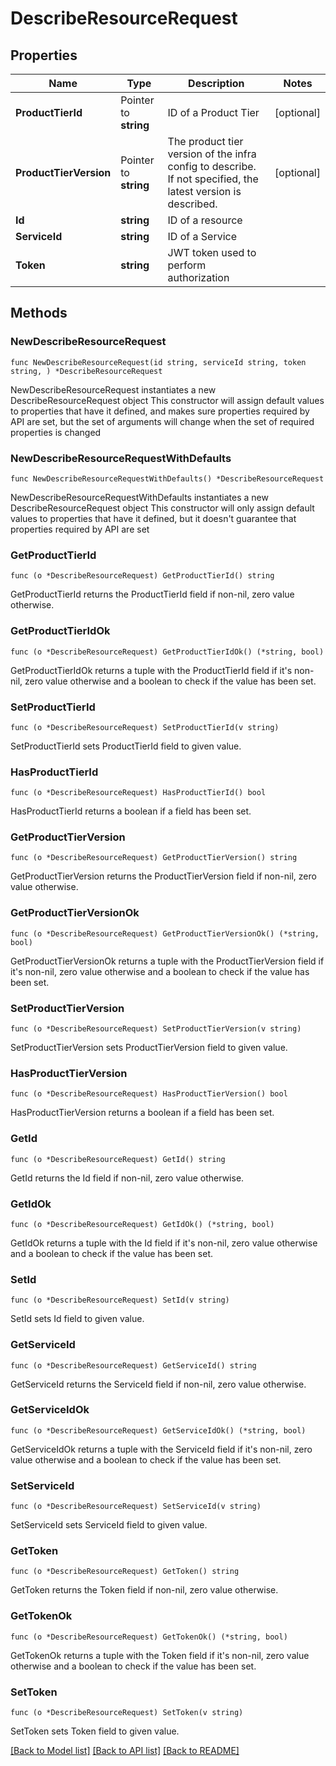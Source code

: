 # DescribeResourceRequest

## Properties

Name | Type | Description | Notes
------------ | ------------- | ------------- | -------------
**ProductTierId** | Pointer to **string** | ID of a Product Tier | [optional] 
**ProductTierVersion** | Pointer to **string** | The product tier version of the infra config to describe. If not specified, the latest version is described. | [optional] 
**Id** | **string** | ID of a resource | 
**ServiceId** | **string** | ID of a Service | 
**Token** | **string** | JWT token used to perform authorization | 

## Methods

### NewDescribeResourceRequest

`func NewDescribeResourceRequest(id string, serviceId string, token string, ) *DescribeResourceRequest`

NewDescribeResourceRequest instantiates a new DescribeResourceRequest object
This constructor will assign default values to properties that have it defined,
and makes sure properties required by API are set, but the set of arguments
will change when the set of required properties is changed

### NewDescribeResourceRequestWithDefaults

`func NewDescribeResourceRequestWithDefaults() *DescribeResourceRequest`

NewDescribeResourceRequestWithDefaults instantiates a new DescribeResourceRequest object
This constructor will only assign default values to properties that have it defined,
but it doesn't guarantee that properties required by API are set

### GetProductTierId

`func (o *DescribeResourceRequest) GetProductTierId() string`

GetProductTierId returns the ProductTierId field if non-nil, zero value otherwise.

### GetProductTierIdOk

`func (o *DescribeResourceRequest) GetProductTierIdOk() (*string, bool)`

GetProductTierIdOk returns a tuple with the ProductTierId field if it's non-nil, zero value otherwise
and a boolean to check if the value has been set.

### SetProductTierId

`func (o *DescribeResourceRequest) SetProductTierId(v string)`

SetProductTierId sets ProductTierId field to given value.

### HasProductTierId

`func (o *DescribeResourceRequest) HasProductTierId() bool`

HasProductTierId returns a boolean if a field has been set.

### GetProductTierVersion

`func (o *DescribeResourceRequest) GetProductTierVersion() string`

GetProductTierVersion returns the ProductTierVersion field if non-nil, zero value otherwise.

### GetProductTierVersionOk

`func (o *DescribeResourceRequest) GetProductTierVersionOk() (*string, bool)`

GetProductTierVersionOk returns a tuple with the ProductTierVersion field if it's non-nil, zero value otherwise
and a boolean to check if the value has been set.

### SetProductTierVersion

`func (o *DescribeResourceRequest) SetProductTierVersion(v string)`

SetProductTierVersion sets ProductTierVersion field to given value.

### HasProductTierVersion

`func (o *DescribeResourceRequest) HasProductTierVersion() bool`

HasProductTierVersion returns a boolean if a field has been set.

### GetId

`func (o *DescribeResourceRequest) GetId() string`

GetId returns the Id field if non-nil, zero value otherwise.

### GetIdOk

`func (o *DescribeResourceRequest) GetIdOk() (*string, bool)`

GetIdOk returns a tuple with the Id field if it's non-nil, zero value otherwise
and a boolean to check if the value has been set.

### SetId

`func (o *DescribeResourceRequest) SetId(v string)`

SetId sets Id field to given value.


### GetServiceId

`func (o *DescribeResourceRequest) GetServiceId() string`

GetServiceId returns the ServiceId field if non-nil, zero value otherwise.

### GetServiceIdOk

`func (o *DescribeResourceRequest) GetServiceIdOk() (*string, bool)`

GetServiceIdOk returns a tuple with the ServiceId field if it's non-nil, zero value otherwise
and a boolean to check if the value has been set.

### SetServiceId

`func (o *DescribeResourceRequest) SetServiceId(v string)`

SetServiceId sets ServiceId field to given value.


### GetToken

`func (o *DescribeResourceRequest) GetToken() string`

GetToken returns the Token field if non-nil, zero value otherwise.

### GetTokenOk

`func (o *DescribeResourceRequest) GetTokenOk() (*string, bool)`

GetTokenOk returns a tuple with the Token field if it's non-nil, zero value otherwise
and a boolean to check if the value has been set.

### SetToken

`func (o *DescribeResourceRequest) SetToken(v string)`

SetToken sets Token field to given value.



[[Back to Model list]](../README.md#documentation-for-models) [[Back to API list]](../README.md#documentation-for-api-endpoints) [[Back to README]](../README.md)


